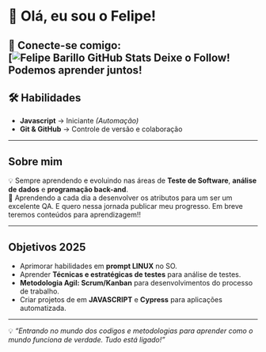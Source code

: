 # 👋 Olá, eu sou o Felipe!

🚀 **Conecte-se comigo:**  
[![Felipe Barillo GitHub Stats](https://github.com/FelipeBarillo) Deixe o Follow!
Podemos aprender juntos!
---

## 🛠️ Habilidades

- **Javascript** → Iniciante *(Automação)*
- **Git & GitHub** → Controle de versão e colaboração

---

##  Sobre mim

💡 Sempre aprendendo e evoluindo nas áreas de **Teste de Software**, **análise de dados** e **programação back-and**.  
📌 Aprendendo a cada dia a desenvolver os atributos para um ser um excelente QA. E quero nessa jornada publicar meu progresso. Em breve teremos conteúdos para aprendizagem!!

---

##  Objetivos 2025

- Aprimorar habilidades em **prompt LINUX** no SO.
- Aprender **Técnicas e estratégicas de testes** para análise de testes.
- **Metodologia Agil: Scrum/Kanban** para desenvolvimentos do processo de trabalho.
- Criar projetos de em **JAVASCRIPT** e **Cypress** para aplicações automatizada.  

---

💡 *“Entrando no mundo dos codigos e metodologias para aprender como o mundo funciona de verdade. Tudo está ligado!”*